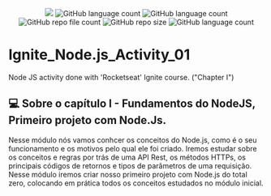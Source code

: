 <p align="center">
  <img src="http://img.shields.io/static/v1?label=STATUS&message=Concluded&color=blue&style=flat"/>
  <img alt="GitHub language count" src="https://img.shields.io/github/languages/count/Rafa-KozAnd/Ignite_Node.js_Activity_01">
  <img alt="GitHub language count" src="https://img.shields.io/github/languages/top/Rafa-KozAnd/Ignite_Node.js_Activity_01">
  <img alt="GitHub repo file count" src="https://img.shields.io/github/directory-file-count/Rafa-KozAnd/Ignite_Node.js_Activity_01">
  <img alt="GitHub repo size" src="https://img.shields.io/github/repo-size/Rafa-KozAnd/Ignite_Node.js_Activity_01">
  <img alt="GitHub language count" src="https://img.shields.io/github/license/Rafa-KozAnd/Ignite_Node.js_Activity_01">
</p>

# Ignite_Node.js_Activity_01

Node JS activity done with 'Rocketseat' Ignite course. ("Chapter I")

## 💻 Sobre o capítulo I - Fundamentos do NodeJS, Primeiro projeto com Node.Js.

Nesse módulo nós vamos conhcer os conceitos do Node.js, como é o seu funcionamento e os motivos pelo qual ele foi criado. Iremos estudar sobre os conceitos e regras por trás de uma API Rest, os métodos HTTPs, os principais códigos de retornos e tipos de parâmetros de uma requisição.
Nesse módulo iremos criar nosso primeiro projeto com Node.js do total zero, colocando em prática todos os conceitos estudados no módulo inicial.
